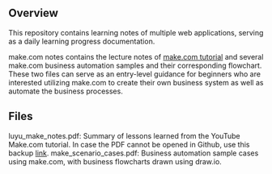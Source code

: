 ## Overview

This repository contains learning notes of multiple web applications, serving as a daily learning progress documentation.

make.com notes contains the lecture notes of [make.com tutorial](https://www.youtube.com/watch?v=9C_MSg8aclU&list=PLHi9LZK4z4R6bF2K2f4qjNz9-_Kq27dBp) and several make.com business automation samples and their corresponding flowchart. These two files can serve as an entry-level guidance for beginners who are interested utilizing make.com to create their own business system as well as automate the business processes.

## Files

luyu_make_notes.pdf: Summary of lessons learned from the YouTube Make.com tutorial. In case the PDF cannot be opened in Github, use this backup [link](https://drive.google.com/file/d/1amXgDaqTTeNFWwH29XQ5vZKRQ6nbh9bU/view?usp=sharing). 
make_scenario_cases.pdf: Business automation sample cases using make.com, with business flowcharts drawn using draw.io.
